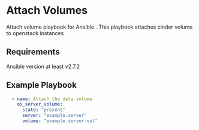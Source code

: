Attach Volumes
=================

Attach volume playbook for Ansible .
This playbook attaches cinder volume to openstack instances


Requirements
------------

Ansible version at least v2.7.2


Example Playbook
----------------

```yaml
  - name: Attach the data volume
    os_server_volume:
      state: "present"
      server: "example.server"
      volume: "example.server-vol"
```

